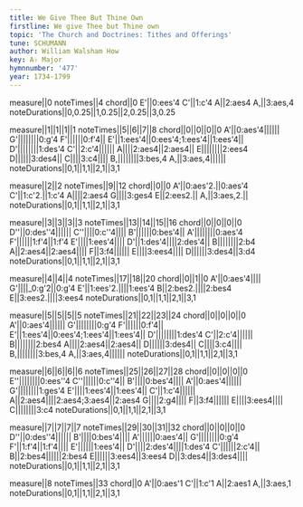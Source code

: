 ```yaml
---
title: We Give Thee But Thine Own
firstline: We give Thee but Thine own
topic: 'The Church and Doctrines: Tithes and Offerings'
tune: SCHUMANN
author: William Walsham How
key: A♭ Major
hymnnumber: '477'
year: 1734-1799
---
```

measure||0
noteTimes||4
chord||0
E'||0:ees'4
C'||1:c'4
A||2:aes4
A,||3:aes,4
noteDurations||0,0.25||1,0.25||2,0.25||3,0.25

measure||1||1||1||1
noteTimes||5||6||7||8
chord||0||0||0||0
A'||0:aes'4||||||
G'||||||||0:g'4
F'||||||0:f'4||
E'||1:ees'4||0:ees'4;1:ees'4||1:ees'4||
D'||||||||1:des'4
C'||2:c'4||||||
A||||2:aes4||2:aes4||
E||||||||2:ees4
D||||||3:des4||
C||||3:c4||||
B,||||||||3:bes,4
A,||3:aes,4||||||
noteDurations||0,1||1,1||2,1||3,1

measure||2||2
noteTimes||9||12
chord||0||0
A'||0:aes'2.||0:aes'4
C'||1:c'2.||1:c'4
A||||2:aes4
G||||3:ges4
E||2:ees2.||
A,||3:aes,2.||
noteDurations||0,1||1,1||2,1||3,1

measure||3||3||3||3
noteTimes||13||14||15||16
chord||0||0||0||0
D''||0:des''4||||||
C''||||0:c''4||||
B'||||||0:bes'4||
A'||||||||0:aes'4
F'||||||1:f'4||1:f'4
E'||||1:ees'4||||
D'||1:des'4||||2:des'4||
B||||||||2:b4
A||2:aes4||2:aes4||||
F||3:f4||||||
E||||3:ees4||||
D||||||3:des4||3:d4
noteDurations||0,1||1,1||2,1||3,1

measure||4||4||4
noteTimes||17||18||20
chord||0||1||0
A'||0:aes'4||||
G'||||_0:g'2||0:g'4
E'||1:ees'2.||||1:ees'4
B||2:bes2.||||2:bes4
E||3:ees2.||||3:ees4
noteDurations||0,1||1,1||2,1||3,1

measure||5||5||5||5
noteTimes||21||22||23||24
chord||0||0||0||0
A'||0:aes'4||||||
G'||||||||0:g'4
F'||||||0:f'4||
E'||1:ees'4||0:ees'4;1:ees'4||1:ees'4||
D'||||||||1:des'4
C'||2:c'4||||||
B||||||||2:bes4
A||||2:aes4||2:aes4||
D||||||3:des4||
C||||3:c4||||
B,||||||||3:bes,4
A,||3:aes,4||||||
noteDurations||0,1||1,1||2,1||3,1

measure||6||6||6||6
noteTimes||25||26||27||28
chord||0||0||0||0
E''||||||||0:ees''4
C''||||||0:c''4||
B'||||0:bes'4||||
A'||0:aes'4||||||
G'||||||||1:ges'4
E'||||1:ees'4||1:ees'4||
C'||1:c'4||||||
A||2:aes4||||2:aes4;3:aes4||2:aes4
G||||2:g4||||
F||3:f4||||||
E||||3:ees4||||
C||||||||3:c4
noteDurations||0,1||1,1||2,1||3,1

measure||7||7||7||7
noteTimes||29||30||31||32
chord||0||0||0||0
D''||0:des''4||||||
B'||||0:bes'4||||
A'||||||0:aes'4||
G'||||||||0:g'4
F'||1:f'4||1:f'4||||
E'||||||1:ees'4||
D'||||2:des'4||||1:des'4
C'||||||2:c'4||
B||2:bes4||||||2:bes4
E||||||3:ees4||3:ees4
D||3:des4||3:des4||||
noteDurations||0,1||1,1||2,1||3,1

measure||8
noteTimes||33
chord||0
A'||0:aes'1
C'||1:c'1
A||2:aes1
A,||3:aes,1
noteDurations||0,1||1,1||2,1||3,1

